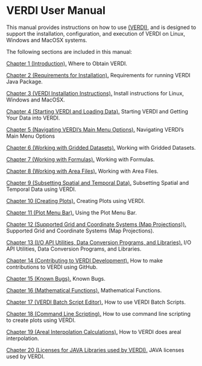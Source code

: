 VERDI User Manual
======================================

This manual provides instructions on how to use [ (VERDI)](https://www.cmascenter.org/verdi/), and is designed to support the installation, configuration, and execution of VERDI on Linux, Windows and MacOSX systems. 

The following sections are included in this manual:

[Chapter 1 (Introduction).](VERDI_ch01.md) Where to Obtain VERDI.

[Chapter 2 (Requirements for Installation).](VERDI_ch02.md) Requirements for running VERDI Java Package.

[Chapter 3 (VERDI Installation Instructions).](VERDI_ch03.md) Install instructions for Linux, Windows and MacOSX.

[Chapter 4 (Starting VERDI and Loading Data).](VERDI_ch04.md) Starting VERDI and Getting Your Data into VERDI.

[Chapter 5 (Navigating VERDI’s Main Menu Options).](VERDI_ch05.md) Navigating VERDI’s Main Menu Options 

[Chapter 6 (Working with Gridded Datasets).](VERDI_ch06.md) Working with Gridded Datasets.

[Chapter 7 (Working with Formulas).](VERDI_ch07.md) Working with Formulas.

[Chapter 8 (Working with Area Files).](VERDI_ch08.md) Working with Area Files.

[Chapter 9 (Subsetting Spatial and Temporal Data).](VERDI_ch09.md) Subsetting Spatial and Temporal Data using VERDI.

[Chapter 10 (Creating Plots).](VERDI_ch10.md) Creating Plots using VERDI. 

[Chapter 11 (Plot Menu Bar).](VERDI_ch11.md) Using the Plot Menu Bar. 

[Chapter 12 (Supported Grid and Coordinate Systems (Map Projections)).](VERDI_ch12.md) Supported Grid and Coordinate Systems (Map Projections).

[Chapter 13 (I/O API Utilities, Data Conversion Programs, and Libraries).](VERDI_ch13.md) I/O API Utilities, Data Conversion Programs, and Libraries.

[Chapter 14 (Contributing to VERDI Development).](VERDI_ch14.md) How to make contributions to VERDI using GitHub. 

[Chapter 15 (Known Bugs).](VERDI_ch015.md)  Known Bugs.

[Chapter 16 (Mathematical Functions).](VERDI_ch016.md) Mathematical Functions.

[Chapter 17 (VERDI Batch Script Editor).](VERDI_ch017.md) How to use VERDI Batch Scripts.

[Chapter 18 (Command Line Scripting).](VERDI_ch018.md) How to use command line scripting to create plots using VERDI. 

[Chapter 19 (Areal Interpolation Calculations).](VERDI_ch019.md) How to VERDI does areal interpolation.

[Chapter 20 (Licenses for JAVA Libraries used by VERDI).](VERDI_ch20.md) JAVA licenses used by VERDI.
